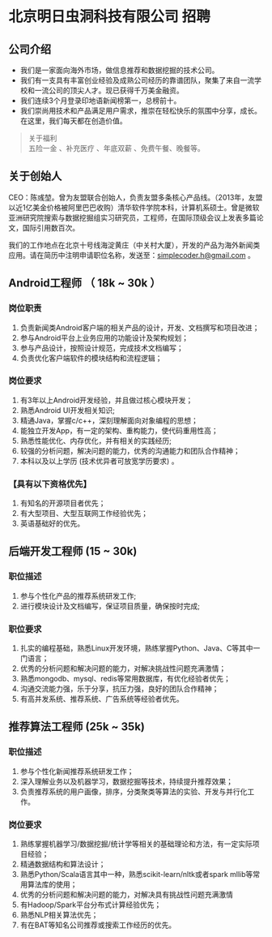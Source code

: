 # 北京明日虫洞科技有限公司 招聘

## 公司介绍
>
* 我们是一家面向海外市场，做信息推荐和数据挖掘的技术公司。
* 我们有一支具有丰富创业经验及成熟公司经历的靠谱团队，聚集了来自一流学校和一流公司的顶尖人才。现已获得千万美金融资。
* 我们连续3个月登录印地语新闻榜第一，总榜前十。
* 我们崇尚用技术和产品满足用户需求，推崇在轻松快乐的氛围中分享，成长。在这里，我们每天都在创造价值。

>关于福利     
五险一金 、补充医疗 、年底双薪 、免费午餐、晚餐等。

## 关于创始人
CEO：陈彧堃。曾为友盟联合创始人，负责友盟多条核心产品线。（2013年，友盟以近1亿美金价格被阿里巴巴收购）清华软件学院本科，计算机系硕士。曾是微软亚洲研究院搜索与数据挖掘组实习研究员，工程师，在国际顶级会议上发表多篇论文，国际引用数百次。



我们的工作地点在北京十号线海淀黄庄（中关村大厦），开发的产品为海外新闻类应用。请在简历中注明申请职位名称，发送至：simplecoder.h@gmail.com 。

## Android工程师 （ 18k ~ 30k ）

### 岗位职责

1. 负责新闻类Android客户端的相关产品的设计，开发、文档撰写和项目改进；
2. 参与Android平台上业务应用的功能设计及架构规划；
3. 参与产品设计，按照设计规范，完成技术文档编写；
4. 负责优化客户端软件的模块结构和流程逻辑；

### 岗位要求

1. 有3年以上Android开发经验，并且做过核心模块开发；
2. 熟悉Android UI开发相关知识;
3. 精通Java，掌握c/c++，深刻理解面向对象编程的思想；
4. 能独立开发App，有一定的架构、重构能力，使代码重用性高；
5. 熟悉性能优化、内存优化，并有相关的实践经历;
6. 较强的分析问题，解决问题的能力，优秀的沟通能力和团队合作精神；
7. 本科以及以上学历 (技术优异者可放宽学历要求) 。

### 【具有以下资格优先】

1. 有知名的开源项目者优先；
2. 有大型项目、大型互联网工作经验优先；
3. 英语基础好的优先。

## 后端开发工程师  (15 ~ 30k)

### 职位描述

1. 参与个性化产品的推荐系统研发工作;  
2. 进行模块设计及文档编写，保证项目质量，确保按时完成;  

### 职位要求

1. 扎实的编程基础，熟悉Linux开发环境，熟练掌握Python、Java、C等其中一门语言；
2. 优秀的分析问题和解决问题的能力，对解决挑战性问题充满激情； 
3. 熟悉mongodb、mysql、redis等常用数据库，有优化经验者优先；
4. 沟通交流能力强，乐于分享，抗压力强，良好的团队合作精神；
5. 有高并发系统、推荐系统、广告系统等经验者优先。

## 推荐算法工程师 (25k ~ 35k)

### 职位描述

1. 参与个性化新闻推荐系统研发工作； 
2. 深入理解业务以及机器学习，数据挖掘等技术，持续提升推荐效果；
3. 负责推荐系统的用户画像，排序，分类聚类等算法的实验、开发与并行化工作。

### 岗位要求 

1. 熟练掌握机器学习/数据挖掘/统计学等相关的基础理论和方法，有一定实际项目经验；
2. 精通数据结构和算法设计；
3. 熟悉Python/Scala语言其中一种，熟悉scikit-learn/nltk或者spark mllib等常用算法库的使用；
4. 优秀的分析问题和解决问题的能力，对解决具有挑战性问题充满激情
5. 有Hadoop/Spark平台分布式计算经验优先；
6. 熟悉NLP相关算法优先；
7. 有在BAT等知名公司推荐或搜索工作经历的优先。
